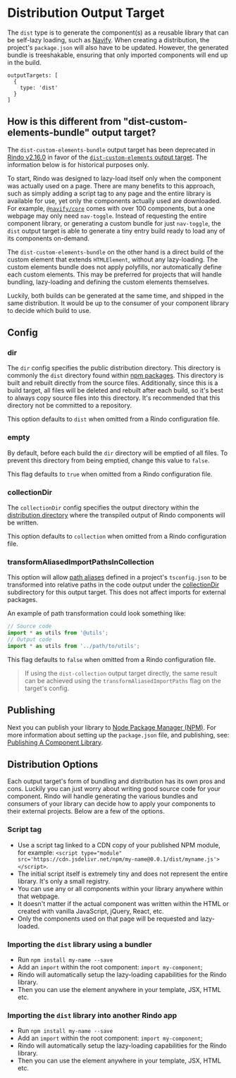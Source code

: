 # Distribution Output Target

The `dist` type is to generate the component(s) as a reusable library that can be self-lazy loading, such as [Navify](https://www.npmjs.com/package/@navify/core). When creating a distribution, the project's `package.json` will also have to be updated. However, the generated bundle is treeshakable, ensuring that only imported components will end up in the build.

```tsx
outputTargets: [
  {
    type: 'dist'
  }
]
```


## How is this different from "dist-custom-elements-bundle" output target?

The `dist-custom-elements-bundle` output target has been deprecated in [Rindo v2.16.0](https://github.com/navify/rindo/releases/tag/v2.16.0) in favor of the [`dist-custom-elements` output target](custom-elements). The information below is for historical purposes only. 

To start, Rindo was designed to lazy-load itself only when the component was actually used on a page. There are many benefits to this approach, such as simply adding a script tag to any page and the entire library is available for use, yet only the components actually used are downloaded. For example, [`@navify/core`](https://www.npmjs.com/package/@navify/core) comes with over 100 components, but a one webpage may only need `nav-toggle`. Instead of requesting the entire component library, or generating a custom bundle for just `nav-toggle`, the `dist` output target is able to generate a tiny entry build ready to load any of its components on-demand.

The `dist-custom-elements-bundle` on the other hand is a direct build of the custom element that extends `HTMLElement`, without any lazy-loading. The custom elements bundle does not apply polyfills, nor automatically define each custom elements. This may be preferred for projects that will handle bundling, lazy-loading and defining the custom elements themselves.

Luckily, both builds can be generated at the same time, and shipped in the same distribution. It would be up to the consumer of your component library to decide which build to use.

## Config

### dir

The `dir` config specifies the public distribution directory. This directory is commonly the `dist` directory found within [npm packages](https://docs.npmjs.com/getting-started/packages). This directory is built and rebuilt directly from the source files. Additionally, since this is a build target, all files will be deleted and rebuilt after each build, so it's best to always copy source files into this directory. It's recommended that this directory not be committed to a repository.

This option defaults to `dist` when omitted from a Rindo configuration file.

### empty

By default, before each build the `dir` directory will be emptied of all files. To prevent this directory from being emptied, change this value to `false`.

This flag defaults to `true` when omitted from a Rindo configuration file.

### collectionDir

The `collectionDir` config specifies the output directory within the [distribution directory](#dir) where the transpiled output of Rindo components will be written.

This option defaults to `collection` when omitted from a Rindo configuration file.

### transformAliasedImportPathsInCollection

This option will allow [path aliases](https://www.typescriptlang.org/docs/handbook/module-resolution.html#path-mapping) defined in a project's `tsconfig.json` to be transformed into relative paths in the code output under the [collectionDir](#collectiondir) subdirectory for this output target. This does not affect imports for external packages.

An example of path transformation could look something like:

```ts
// Source code
import * as utils from '@utils';
// Output code
import * as utils from '../path/to/utils';
```

This flag defaults to `false` when omitted from a Rindo configuration file.

> If using the `dist-collection` output target directly, the same result can be achieved using the `transformAliasedImportPaths` flag on the target's config.
## Publishing

Next you can publish your library to [Node Package Manager (NPM)](https://www.npmjs.com/). For more information about setting up the `package.json` file, and publishing, see: [Publishing A Component Library](publishing).

## Distribution Options

Each output target's form of bundling and distribution has its own pros and cons. Luckily you can just worry about writing good source code for your component. Rindo will handle generating the various bundles and consumers of your library can decide how to apply your components to their external projects. Below are a few of the options.

### Script tag

- Use a script tag linked to a CDN copy of your published NPM module, for example: `<script type="module" src='https://cdn.jsdelivr.net/npm/my-name@0.0.1/dist/myname.js'></script>`.
- The initial script itself is extremely tiny and does not represent the entire library. It's only a small registry.
- You can use any or all components within your library anywhere within that webpage.
- It doesn't matter if the actual component was written within the HTML or created with vanilla JavaScript, jQuery, React, etc.
- Only the components used on that page will be requested and lazy-loaded.

### Importing the `dist` library using a bundler

- Run `npm install my-name --save`
- Add an `import` within the root component: `import my-component`;
- Rindo will automatically setup the lazy-loading capabilities for the Rindo library.
- Then you can use the element anywhere in your template, JSX, HTML etc.

### Importing the `dist` library into another Rindo app

- Run `npm install my-name --save`
- Add an `import` within the root component: `import my-component`;
- Rindo will automatically setup the lazy-loading capabilities for the Rindo library.
- Then you can use the element anywhere in your template, JSX, HTML etc.
